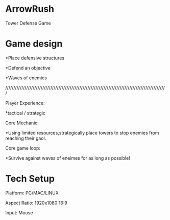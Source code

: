 # ArrowRush
Tower Defense Game

# Game design
*Place defensive structures

*Defend an objective

*Waves of enemies

////////////////////////////////////////////////////////////////////////////////////////////////////

Player Experience:

*tactical / strategic

Core Mechanic:

*Using limited resources,strategically place towers to stop
enemies from reaching their gaol.

Core game loop:

*Survive against waves of eneimes for as long as possible!
# Tech Setup
Platform:  PC/MAC/LINUX

Aspect Ratio: 1920x1080 16:9

Input:  Mouse
